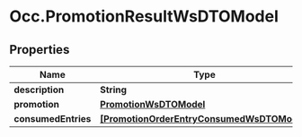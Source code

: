 # Occ.PromotionResultWsDTOModel

## Properties
Name | Type | Description | Notes
------------ | ------------- | ------------- | -------------
**description** | **String** |  | [optional] 
**promotion** | [**PromotionWsDTOModel**](PromotionWsDTOModel.md) |  | [optional] 
**consumedEntries** | [**[PromotionOrderEntryConsumedWsDTOModel]**](PromotionOrderEntryConsumedWsDTOModel.md) |  | [optional] 


